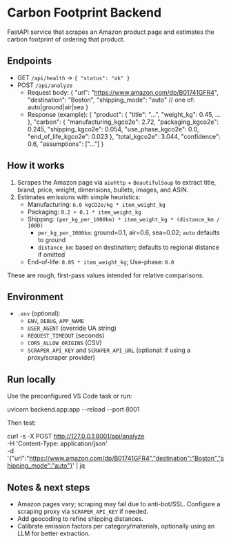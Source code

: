 # Carbon Footprint Backend

FastAPI service that scrapes an Amazon product page and estimates the carbon footprint of ordering that product.

## Endpoints

- GET `/api/health` → `{ "status": "ok" }`
- POST `/api/analyze`
  - Request body:
    {
      "url": "https://www.amazon.com/dp/B01741GFR4",
      "destination": "Boston",
      "shipping_mode": "auto" // one of: auto|ground|air|sea
    }
  - Response (example):
    {
      "product": { "title": "...", "weight_kg": 0.45, ... },
      "carbon": {
        "manufacturing_kgco2e": 2.72,
        "packaging_kgco2e": 0.245,
        "shipping_kgco2e": 0.054,
        "use_phase_kgco2e": 0.0,
        "end_of_life_kgco2e": 0.023
      },
      "total_kgco2e": 3.044,
      "confidence": 0.6,
      "assumptions": ["..."]
    }

## How it works

1. Scrapes the Amazon page via `aiohttp` + `BeautifulSoup` to extract title, brand, price, weight, dimensions, bullets, images, and ASIN.
2. Estimates emissions with simple heuristics:
   - Manufacturing: `6.0 kgCO2e/kg * item_weight_kg`
   - Packaging: `0.2 + 0.1 * item_weight_kg`
   - Shipping: `(per_kg_per_1000km) * item_weight_kg * (distance_km / 1000)`
     - `per_kg_per_1000km`: ground=0.1, air=0.6, sea=0.02; `auto` defaults to ground
     - `distance_km`: based on destination; defaults to regional distance if omitted
   - End-of-life: `0.05 * item_weight_kg`; Use-phase: `0.0`

These are rough, first-pass values intended for relative comparisons.

## Environment

- `.env` (optional):
  - `ENV`, `DEBUG`, `APP_NAME`
  - `USER_AGENT` (override UA string)
  - `REQUEST_TIMEOUT` (seconds)
  - `CORS_ALLOW_ORIGINS` (CSV)
  - `SCRAPER_API_KEY` and `SCRAPER_API_URL` (optional: if using a proxy/scraper provider)

## Run locally

Use the preconfigured VS Code task or run:

uvicorn backend.app:app --reload --port 8001

Then test:

curl -s -X POST http://127.0.0.1:8001/api/analyze \
  -H 'Content-Type: application/json' \
  -d '{"url":"https://www.amazon.com/dp/B01741GFR4","destination":"Boston","shipping_mode":"auto"}' | jq

## Notes & next steps

- Amazon pages vary; scraping may fail due to anti-bot/SSL. Configure a scraping proxy via `SCRAPER_API_KEY` if needed.
- Add geocoding to refine shipping distances.
- Calibrate emission factors per category/materials, optionally using an LLM for better extraction.
